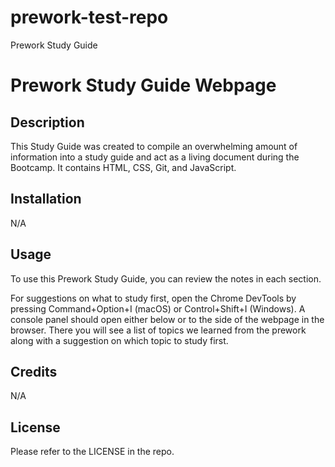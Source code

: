 # prework-test-repo
Prework Study Guide

# Prework Study Guide Webpage

## Description 

This Study Guide was created to compile an overwhelming amount of information into a study guide and act as a living document during the Bootcamp. It contains HTML, CSS, Git, and JavaScript.

## Installation

N/A

## Usage

To use this Prework Study Guide, you can review the notes in each section. 

For suggestions on what to study first, open the Chrome DevTools by pressing Command+Option+I (macOS) or Control+Shift+I (Windows). A console panel should open either below or to the side of the webpage in the browser. There you will see a list of topics we learned from the prework along with a suggestion on which topic to study first.

## Credits

N/A

## License

Please refer to the LICENSE in the repo.

